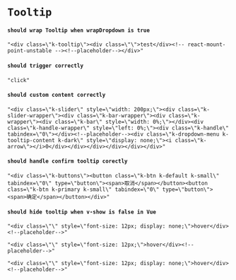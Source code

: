 # `Tooltip`

#### `should wrap Tooltip when wrapDropdown is true`

```
"<div class=\"k-tooltip\"><div class=\"\">test</div><!-- react-mount-point-unstable --><!--placeholder--></div>"
```

#### `should trigger correctly`

```
"click"
```

#### `should custom content correctly`

```
"<div class=\"k-slider\" style=\"width: 200px;\"><div class=\"k-slider-wrapper\"><div class=\"k-bar-wrapper\"><div class=\"k-wrapper\"><div class=\"k-bar\" style=\"width: 0%;\"></div><div class=\"k-handle-wrapper\" style=\"left: 0%;\"><div class=\"k-handle\" tabindex=\"0\"></div><!--placeholder--><div class=\"k-dropdown-menu k-tooltip-content k-dark\" style=\"display: none;\"><i class=\"k-arrow\"></i>0</div></div></div></div></div></div>"
```

#### `should handle confirm tooltip corectly`

```
"<div class=\"k-buttons\"><button class=\"k-btn k-default k-small\" tabindex=\"0\" type=\"button\"><span>取消</span></button><button class=\"k-btn k-primary k-small\" tabindex=\"0\" type=\"button\"><span>确定</span></button></div>"
```

#### `should hide tooltip when v-show is false in Vue`

```
"<div class=\"\" style=\"font-size: 12px; display: none;\">hover</div><!--placeholder-->"
```

```
"<div class=\"\" style=\"font-size: 12px;\">hover</div><!--placeholder-->"
```

```
"<div class=\"\" style=\"font-size: 12px; display: none;\">hover</div><!--placeholder-->"
```

